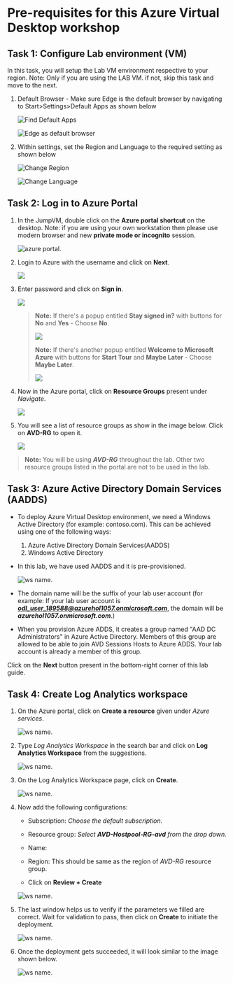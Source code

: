 # **Pre-requisites for this Azure Virtual Desktop workshop**

## **Task 1: Configure Lab environment (VM)**

In this task, you will setup the Lab VM environment respective to your region. Note: Only if you are using the LAB VM. if not, skip this task and move to the next.

1. Default Browser - Make sure Edge is the default browser by navigating to Start>Settings>Default Apps as shown below

   ![Find Default Apps](media/DefaultApps.png "Find Default Apps")

   ![Edge as default browser](media/Edge-DefaultBrowser.png "Set Edge as Default Browser")

1. Within settings, set the Region and Language to the required setting as shown below

   ![Change Region](media/RegionChange.png "set Region")

   ![Change Language](media/LanguageChange.png "Set Language")

## **Task 2: Log in to Azure Portal**

1. In the JumpVM, double click on the **Azure portal shortcut** on the desktop. Note: if you are using your own workstation then please use modern browser and new **private mode or incognito** session.

   ![azure portal.](media/labinst15.png)  

2. Login to Azure with the username **<inject key="AzureAdUserEmail" />** and click on **Next**.

   ![](media/w24.png)

3. Enter password **<inject key="AzureAdUserPassword" />** and click on **Sign in**.

   ![](media/w25.png)

    > **Note:** If there's a popup entitled **Stay signed in?** with buttons for **No** and **Yes** - Choose **No**.
    >
    >    ![](media/w26.png)
    >   
    > **Note:** If there's another popup entitled **Welcome to Microsoft Azure** with buttons for **Start Tour** and **Maybe Later** - Choose **Maybe Later**.
    >
    >    ![](media/wvd4.png) 

4. Now in the Azure portal, click on **Resource Groups** present under *Navigate*.

   ![](media/jvm3.png)

5. You will see a list of resource groups as show in the image below. Click on **AVD-RG** to open it.

   ![](media/jvm4.png)

> **Note:** You will be using ***AVD-RG*** throughout the lab. Other two resource groups listed in the portal are not to be used in the lab.

## **Task 3: Azure Active Directory Domain Services (AADDS)**

- To deploy Azure Virtual Desktop environment, we need a Windows Active Directory (for example: contoso.com). This can be achieved using one of the following ways:

    1. Azure Active Directory Domain Services(AADDS)
    2. Windows Active Directory

- In this lab, we have used AADDS and it is pre-provisioned. 

  ![ws name.](media/w30.png)

- The domain name will be the suffix of your lab user account (for example: If your lab user account is ***odl_user_189588@azurehol1057.onmicrosoft.com***, the domain will be ***azurehol1057.onmicrosoft.com***.)

- When you provision Azure ADDS, it creates a group named "AAD DC Administrators" in Azure Active Directory. Members of this group are allowed to be able to join AVD Sessions Hosts to Azure ADDS.  Your lab account is already a member of this group. 


Click on the **Next** button present in the bottom-right corner of this lab guide.  

## **Task 4: Create Log Analytics workspace**

1. On the Azure portal, click on **Create a resource** given under *Azure services*.

   ![ws name.](media/wiw.png)

1. Type *Log Analytics Workspace* in the search bar and click on **Log Analytics Workspace** from the suggestions.

   ![ws name.](media/wiw1.png)

1. On the Log Analytics Workspace page, click on **Create**.

   ![ws name.](media/wiw2.png)

1. Now add the following configurations:

   - Subscription: *Choose the default subscription.*
  
   - Resource group: *Select **AVD-Hostpool-RG-avd** from the drop down.*
  
   - Name: **<inject key="Log Analytics Workspace Name	" />**
  
   - Region: This should be same as the region of *AVD-RG* resource group.
  
   - Click on **Review + Create**

   ![ws name.](media/LAW-V2.png)

1. The last window helps us to verify if the parameters we filled are correct. Wait for validation to pass, then click on **Create** to initiate the deployment.

   ![ws name.](media/Create%20LAW-V2.png)

1. Once the deployment gets succeeded, it will look similar to the image shown below.

   ![ws name.](media/lb60.png)
   
